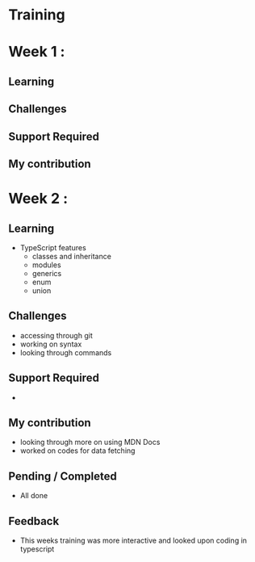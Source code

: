 # Training
# Week 1 :
## Learning
## Challenges
## Support Required
## My contribution
 
# Week 2 :
## Learning
  - TypeScript features
    - classes and inheritance
    - modules
    - generics
    - enum
    - union
## Challenges
  - accessing through git
  - working on syntax
  - looking through commands
## Support Required
  -
## My contribution
  - looking through more on using MDN Docs
  - worked on codes for data fetching
## Pending / Completed
  - All done
## Feedback
  - This weeks training was more interactive and
     looked upon coding in typescript